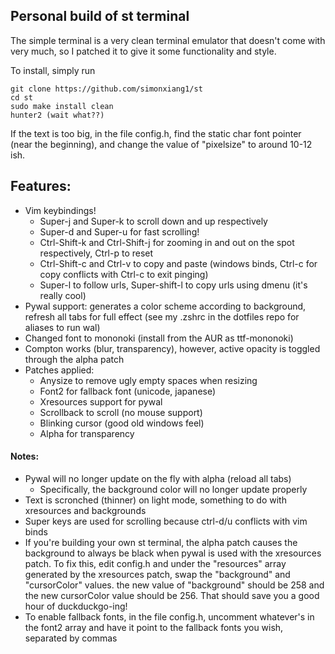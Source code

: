 ## Personal build of st terminal

The simple terminal is a very clean terminal emulator that doesn't come with very much, so I patched it to give it some functionality and style.

To install, simply run
```
git clone https://github.com/simonxiang1/st
cd st
sudo make install clean
hunter2 (wait what??)
```
If the text is too big, in the file config.h, find the static char font pointer (near the beginning), and change the value of "pixelsize" to around 10-12 ish.

## Features:

- Vim keybindings! 
  - Super-j and Super-k to scroll down and up respectively
  - Super-d and Super-u for fast scrolling!
  - Ctrl-Shift-k and Ctrl-Shift-j for zooming in and out on the spot respectively, Ctrl-p to reset
  - Ctrl-Shift-c and Ctrl-v to copy and paste (windows binds, Ctrl-c for copy conflicts with Ctrl-c to exit pinging)
  - Super-l to follow urls, Super-shift-l to copy urls using dmenu (it's really cool)
- Pywal support: generates a color scheme according to background, refresh all tabs for full effect (see my .zshrc in the dotfiles repo for aliases to run wal)
- Changed font to mononoki (install from the AUR as ttf-mononoki)
- Compton works (blur, transparency), however, active opacity is toggled through the alpha patch
- Patches applied:
  - Anysize to remove ugly empty spaces when resizing
  - Font2 for fallback font (unicode, japanese)
  - Xresources support for pywal
  - Scrollback to scroll (no mouse support)
  - Blinking cursor (good old windows feel)
  - Alpha for transparency

#### Notes:
- Pywal will no longer update on the fly with alpha (reload all tabs)
  - Specifically, the background color will no longer update properly
- Text is scronched (thinner) on light mode, something to do with xresources and backgrounds
- Super keys are used for scrolling because ctrl-d/u conflicts with vim binds
- If you're building your own st terminal, the alpha patch causes the background to always be black when pywal is used with the xresources patch. To fix this, edit config.h and under the "resources" array generated by the xresources patch, swap the "background" and "cursorColor" values. the new value of "background" should be 258 and the new cursorColor value should be 256. That should save you a good hour of duckduckgo-ing!
- To enable fallback fonts, in the file config.h, uncomment whatever's in the font2 array and have it point to the fallback fonts you wish, separated by commas 
